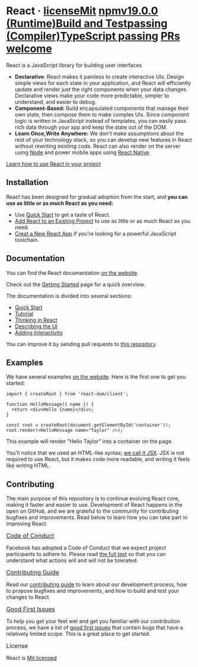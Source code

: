 # React · [licenseMit](https://github.com/facebook/react/blob/main/LICENSE) [npmv19.0.0](https://www.npmjs.com/package/react) [(Runtime)Build and Testpassing](https://github.com/facebook/react/actions/workflows/runtime_build_and_test.yml)  [(Compiler)TypeScript passing](https://github.com/facebook/react/actions/workflows/compiler_typescript.yml)  [PRs welcome](https://legacy.reactjs.org/docs/how-to-contribute.html#your-first-pull-request)
React is a JavaScript library for building user interfaces
* **Declarative**: React makes it painless to create interactive UIs. Design simple views for each state in your application, and React will efficiently update and render just the right components when your data changes. Declarative views make your code more predictable, simpler to understand, and easier to debug.
* **Component-Based:** Build encapsulated components that manage their own state, then compose them to make complex UIs. Since component logic is written in JavaScript instead of templates, you can easily pass rich data through your app and keep the state out of the DOM.
* **Learn Once,Write Anywhere:** We don't make assumptions about the rest of your technology stack, so you can develop new features in React without rewriting existing code. React can also render on the server using [Node](https://nodejs.org/en) and power mobile apps using [React Native](https://reactnative.dev/).

[Learn how to use React in your project](https://react.dev/learn)

## Installation
React has been designed for gradual adoption from the start, and **you can use as little or as much React as you need:**
* Use [Quick Start](https://react.dev/learn) to get a taste of React.
* [Add React to an Existing Project](https://react.dev/learn/add-react-to-an-existing-project) to use as little or as much React as you need.
* [Creat a New React App](https://react.dev/learn/start-a-new-react-project) if you're looking for a powerful JavaScript toolchain.
## Documentation
You can find the React documentation [on the website](https://react.dev/).

Check out the [Getting Started](https://react.dev/learn) page for a quick overview.

The documentation is divided into several sections:
* [Quick Start](https://react.dev/learn)
* [Tutorial](https://react.dev/learn/tutorial-tic-tac-toe)
* [Thinking in React](https://react.dev/learn/thinking-in-react)
* [Describing the UI](https://react.dev/learn/describing-the-ui)
* [Adding Interactivity](https://react.dev/learn/adding-interactivity)

You can improve it by sending pull requests to [this repository](https://github.com/reactjs/react.dev).
## Examples
We have several examples [on the website](https://react.dev/). Here is the first one to get you started:
```
import { createRoot } from 'react-dom/client';

function HelloMessage({ name }) {
  return <div>Hello {name}</div>;
}

const root = createRoot(document.getElementById('container'));
root.render(<HelloMessage name="Taylor" />);
```
This example will render "Hello Taylor" into a container on the page.

You'll notice that we used an HTML-like syntax; [we call it JSX](https://react.dev/learn#writing-markup-with-jsx). JSX is not required to use React, but it makes code more readable, and writing it feels like writing HTML.
## Contributing
The main purpose of this repository is to continue evolving React core, making it faster and easier to use. Development of React happens in the open on GitHub, and we are grateful to the community for contributing bugfixes and improvements. Read below to learn how you can take part in improving React.

<font size=3>[Code of Conduct](https://code.fb.com/codeofconduct)</font>

Facebook has adopted a Code of Conduct that we expect project participants to adhere to. Please read [the full text](https://code.fb.com/codeofconduct) so that you can understand what actions will and will not be tolerated.

<font size=3>[Contributing Guide](https://legacy.reactjs.org/docs/how-to-contribute.html)</font>

Read our [contributing guide](https://legacy.reactjs.org/docs/how-to-contribute.html) to learn about our development process, how to propose bugfixes and improvements, and how to build and test your changes to React.

<font size=3>[Good First Issues](https://github.com/facebook/react/labels/good%20first%20issue)</font>

To help you get your feet wet and get you familiar with our contribution process, we have a list of [good first issues](https://github.com/facebook/react/labels/good%20first%20issue) that contain bugs that have a relatively limited scope. This is a great place to get started.

<font size=3>License</font>

React is [Mit licensed](https://github.com/facebook/react/blob/main/LICENSE)